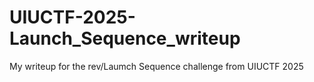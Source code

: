 # UIUCTF-2025-Launch_Sequence_writeup
My writeup for the rev/Laumch Sequence challenge from UIUCTF 2025
